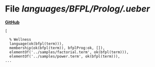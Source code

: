 # File _languages/BFPL/Prolog/.ueber_
**[GitHub](https://github.com/softlang/yas/blob/master/languages/BFPL/Prolog/.ueber)**
```
[

  % Wellness
  language(ok(bfpl(term))),
  membership(ok(bfpl(term)), bfplProg:ok, []),
  elementOf('../samples/factorial.term', ok(bfpl(term))),
  elementOf('../samples/power.term', ok(bfpl(term))),
...
```
